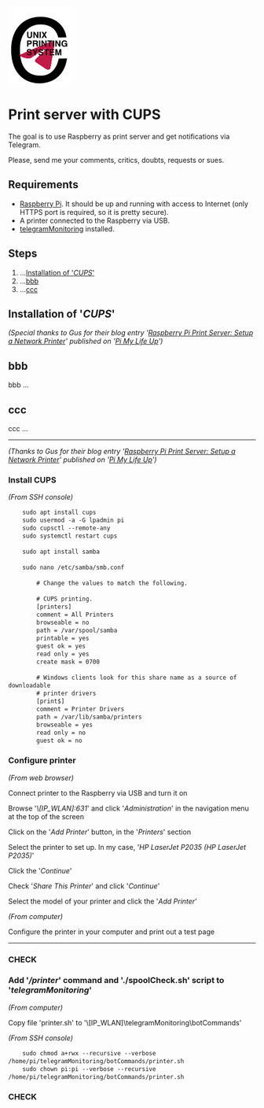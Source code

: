 ![Logo](https://github.com/FIN392/Raspberry/raw/main/images/CUPS-Logo.png)

# Print server with CUPS

The goal is to use Raspberry as print server and get notifications via Telegram.

Please, send me your comments, critics, doubts, requests or sues.

## Requirements

- [Raspberry Pi](https://www.raspberrypi.org). It should be up and running with access to Internet (only HTTPS port is required, so it is pretty secure).
- A printer connected to the Raspberry via USB.
- [telegramMonitoring](https://github.com/FIN392/Raspberry/edit/main/telegramMonitoring)  installed.

## Steps

1. ...[Installation of '*CUPS*'](#CUPS)
2. ...[bbb](#bbb)
3. ...[ccc](#ccc)

## <a name="CUPS"></a>Installation of '*CUPS*'

*(Special thanks to Gus for their blog entry '[Raspberry Pi Print Server: Setup a Network Printer](https://pimylifeup.com/raspberry-pi-print-server/)' published on '[Pi My Life Up](https://pimylifeup.com/)')*





## <a name="bbb"></a>bbb

bbb ...

## <a name="ccc"></a>ccc

ccc ...

---


*(Thanks to Gus for their blog entry '[Raspberry Pi Print Server: Setup a Network Printer](https://pimylifeup.com/raspberry-pi-print-server/)' published on '[Pi My Life Up](https://pimylifeup.com/)')*

### Install CUPS

*(From SSH console)*

```
    sudo apt install cups
    sudo usermod -a -G lpadmin pi
    sudo cupsctl --remote-any
    sudo systemctl restart cups

	sudo apt install samba

	sudo nano /etc/samba/smb.conf

        # Change the values to match the following.

        # CUPS printing.  
        [printers]
        comment = All Printers
        browseable = no
        path = /var/spool/samba
        printable = yes
        guest ok = yes
        read only = yes
        create mask = 0700

        # Windows clients look for this share name as a source of downloadable
        # printer drivers
        [print$]
        comment = Printer Drivers
        path = /var/lib/samba/printers
        browseable = yes
        read only = no
        guest ok = no
```

### Configure printer

*(From web browser)*

Connect printer to the Raspberry via USB and turn it on

Browse '*\\\[IP_WLAN]:631*' and click '*Administration*' in the navigation menu at the top of the screen

Click on the '*Add Printer*' button, in the '*Printers*' section

Select the printer to set up. In my case, '*HP LaserJet P2035 (HP LaserJet P2035)*'

Click the '*Continue*'

Check '*Share This Printer*' and click '*Continue*'

Select the model of your printer and click the '*Add Printer*'

*(From computer)*

Configure the printer in your computer and print out a test page

---
### CHECK
### Add '*/printer*' command and './spoolCheck.sh' script to '*telegramMonitoring*'

*(From computer)*

Copy file 'printer.sh' to '\\[IP_WLAN]\telegramMonitoring\botCommands'

*(From SSH console)*

```
    sudo chmod a+rwx --recursive --verbose /home/pi/telegramMonitoring/botCommands/printer.sh
    sudo chown pi:pi --verbose --recursive /home/pi/telegramMonitoring/botCommands/printer.sh
```
### CHECK
